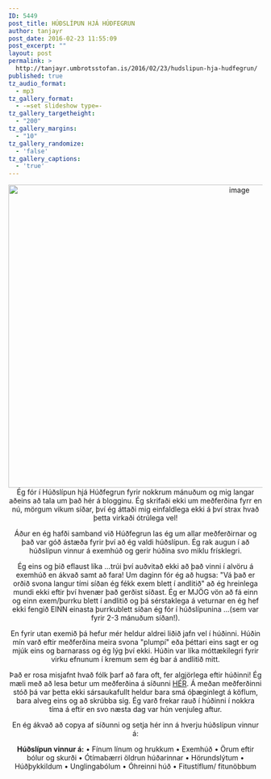 ```yaml
---
ID: 5449
post_title: HÚÐSLÍPUN HJÁ HÚÐFEGRUN
author: tanjayr
post_date: 2016-02-23 11:55:09
post_excerpt: ""
layout: post
permalink: >
  http://tanjayr.umbrotsstofan.is/2016/02/23/hudslipun-hja-hudfegrun/
published: true
tz_audio_format:
  - mp3
tz_gallery_format:
  - -=set slideshow type=-
tz_gallery_targetheight:
  - "200"
tz_gallery_margins:
  - "10"
tz_gallery_randomize:
  - 'false'
tz_gallery_captions:
  - 'true'
---
```

<p style="text-align: center;"><img class="aligncenter size-large wp-image-5473" src="http://www.tanjayr.com/wp-content/uploads/2016/02/image13-1024x683.jpeg" alt="image" width="900" height="600" />Ég fór í Húðslípun hjá Húðfegrun fyrir nokkrum mánuðum og mig langar aðeins að tala um það hér á blogginu. Ég skrifaði ekki um meðferðina fyrr en nú, mörgum vikum síðar, því ég áttaði mig einfaldlega ekki á því strax hvað þetta virkaði ótrúlega vel!</p>
<p style="text-align: center;">Áður en ég hafði samband við Húðfegrun las ég um allar meðferðirnar og það var góð ástæða fyrir því að ég valdi húðslípun. Ég rak augun í að húðslípun vinnur á exemhúð og gerir húðina svo miklu frísklegri.</p>
<p style="text-align: center;">Ég eins og þið eflaust líka ...trúi því auðvitað ekki að það vinni í alvöru á exemhúð en ákvað samt að fara! Um daginn fór ég að hugsa: "Vá það er orðið svona langur tími síðan ég fékk exem blett í andlitið" að ég hreinlega mundi ekki eftir því hvenær það gerðist síðast. Ég er MJÖG vön að fá einn og einn exem/þurrku blett í andlitið og þá sérstaklega á veturnar en ég hef ekki fengið EINN einasta þurrkublett síðan ég fór í húðslípunina ...(sem var fyrir 2-3 mánuðum síðan!).</p>
<p style="text-align: center;">En fyrir utan exemið þá hefur mér heldur aldrei liðið jafn vel í húðinni. Húðin mín varð eftir meðferðina meira svona "plumpí" eða þéttari eins sagt er og mjúk eins og barnarass og ég lýg því ekki. Húðin var líka móttækilegri fyrir virku efnunum í kremum sem ég bar á andlitið mitt.</p>
<p style="text-align: center;">Það er rosa misjafnt hvað fólk þarf að fara oft, fer algjörlega eftir húðinni! Ég mæli með að lesa betur um meðferðina á síðunni <a href="http://www.hudfegrun.is" target="_blank">HÉR</a>. Á meðan meðferðinni stóð þá var þetta ekki sársaukafullt heldur bara smá óþæginlegt á köflum, bara alveg eins og að skrúbba sig. Ég varð frekar rauð í húðinni í nokkra tíma á eftir en svo næsta dag var hún venjuleg aftur.</p>
<p style="text-align: center;">En ég ákvað að copya af síðunni og setja hér inn á hverju húðslípun vinnur á:</p>
<p style="text-align: center;"><strong>Húðslípun vinnur á:</strong>
• Fínum línum og hrukkum
• Exemhúð
• Örum eftir bólur og skurði
• Ótímabærri öldrun húðarinnar
• Hörundslýtum
• Húðþykkildum
• Unglingabólum
• Óhreinni húð
• Fitustíflum/ fitunöbbum</p>
&nbsp;